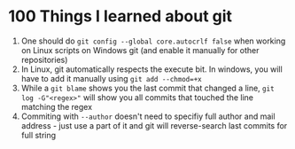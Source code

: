 # 100 Things I learned about git

1. One should do `git config --global core.autocrlf false` when working on Linux scripts on Windows git (and enable it manually for other repositories)
1. In Linux, git automatically respects the execute bit. In windows, you will have to add it manually using `git add --chmod=+x`
1. While a `git blame` shows you the last commit that changed a line, `git log -G"<regex>"` will show you all commits that touched the line matching the regex
1. Commiting with `--author` doesn't need to specifiy full author and mail address - just use a part of it and git will reverse-search last commits for full string
